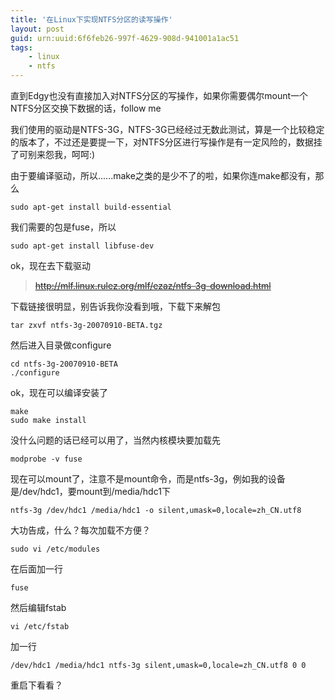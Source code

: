 ```yaml
---
title: '在Linux下实现NTFS分区的读写操作'
layout: post
guid: urn:uuid:6f6feb26-997f-4629-908d-941001a1ac51
tags:
    - linux
    - ntfs
---
```


直到Edgy也没有直接加入对NTFS分区的写操作，如果你需要偶尔mount一个NTFS分区交换下数据的话，follow me

我们使用的驱动是NTFS-3G，NTFS-3G已经经过无数此测试，算是一个比较稳定的版本了，不过还是要提一下，对NTFS分区进行写操作是有一定风险的，数据挂了可别来怨我，呵呵:)

由于要编译驱动，所以......make之类的是少不了的啦，如果你连make都没有，那么

    sudo apt-get install build-essential

我们需要的包是fuse，所以

    sudo apt-get install libfuse-dev

ok，现在去下载驱动

> ~~http://mlf.linux.rulez.org/mlf/ezaz/ntfs-3g-download.html~~

下载链接很明显，别告诉我你没看到哦，下载下来解包

    tar zxvf ntfs-3g-20070910-BETA.tgz

然后进入目录做configure

    cd ntfs-3g-20070910-BETA
    ./configure

ok，现在可以编译安装了

    make
    sudo make install

没什么问题的话已经可以用了，当然内核模块要加载先

    modprobe -v fuse

现在可以mount了，注意不是mount命令，而是ntfs-3g，例如我的设备是/dev/hdc1，要mount到/media/hdc1下

    ntfs-3g /dev/hdc1 /media/hdc1 -o silent,umask=0,locale=zh_CN.utf8

大功告成，什么？每次加载不方便？

    sudo vi /etc/modules

在后面加一行

    fuse

然后编辑fstab

    vi /etc/fstab

加一行

    /dev/hdc1 /media/hdc1 ntfs-3g silent,umask=0,locale=zh_CN.utf8 0 0

重启下看看？
